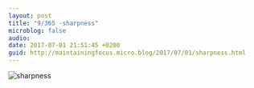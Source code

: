 ```yaml
---
layout: post
title: "9/365 -sharpness"
microblog: false
audio: 
date: 2017-07-01 21:51:45 +0200
guid: http://maintainingfocus.micro.blog/2017/07/01/sharpness.html
---
```

<div class="kg-card-markdown"><p><img src="/wp-content/uploads/2018/04/9-365---sharpness-1024x768.jpg" alt="sharpness"></p>
</div>
